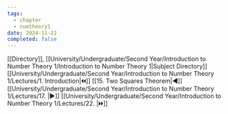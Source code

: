 ```yaml
---
tags:
  - chapter
  - numtheory1
date: 2024-11-22
completed: false
---
```

[[Directory]], [[University/Undergraduate/Second Year/Introduction to Number Theory 1/Introduction to Number Theory 1|Subject Directory]]
[[University/Undergraduate/Second Year/Introduction to Number Theory 1/Lectures/1. Introduction|🞀🞀]] [[15. Two Squares Theorem|◀]] [[University/Undergraduate/Second Year/Introduction to Number Theory 1/Lectures/17. |▶]] [[University/Undergraduate/Second Year/Introduction to Number Theory 1/Lectures/22. |🞂🞂]]
# 
## 
### 